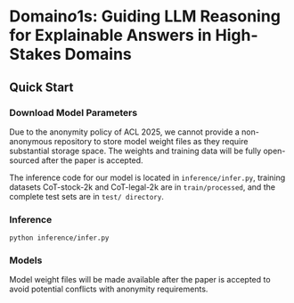 # Domain$o1$s: Guiding LLM Reasoning for Explainable Answers in High-Stakes Domains

## Quick Start

### Download Model Parameters

Due to the anonymity policy of ACL 2025, we cannot provide a non-anonymous repository to store model weight files as they require substantial storage space. The weights and training data will be fully open-sourced after the paper is accepted.

The inference code for our model is located in `inference/infer.py`, training datasets CoT-stock-2k and CoT-legal-2k are in `train/processed`, and the complete test sets are in `test/ directory`.

### Inference

```
python inference/infer.py
```

### Models

Model weight files will be made available after the paper is accepted to avoid potential conflicts with anonymity requirements.

